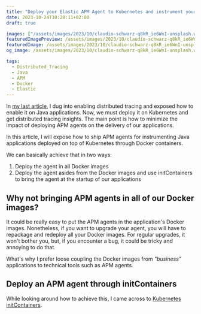 ```yaml
---
title: "Deploy your Elastic APM Agent to Kubernetes and instrument your Java applications in a smart way"
date: 2023-10-24T10:28:11+02:00
draft: true

images: ["/assets/images/2023/10/claudio-schwarz-q8kR_ie6WnI-unsplash.webp"]
featuredImagePreview: /assets/images/2023/10/claudio-schwarz-q8kR_ie6WnI-unsplash.webp
featuredImage: /assets/images/2023/10/claudio-schwarz-q8kR_ie6WnI-unsplash.webp
og_image: /assets/images/2023/10/claudio-schwarz-q8kR_ie6WnI-unsplash.webp

tags:
  - Distributed_Tracing
  - Java
  - APM
  - Docker
  - Elastic
---
```


In [my last article](https://blog.touret.info/2023/09/05/distributed-tracing-opentelemetry-camel-artemis/), I dug into enabling distributed tracing and exposed how to enable it on Java applications.
Now, we must deploy it on Kubernetes and get distributed tracing insights. 
The main point is how to minimize the impact of deploying APM agents on the delivery of our applications.

In this article, I will expose how to ship APM agents for instrumenting Java applications deployed on top of Kubernetes through Docker containers.

We can basically achieve that in two ways:

1. Deploy the agent in all Docker images
2. Deploy the agent asides from the Docker images and use initContainers to bring the agent at the startup of our applications  

## Why not bringing APM agents in all of our Docker images?

It could be really easy to put the APM agents in the application's Docker images.
Nonetheless, if you want to upgrade your agent, you will have to repackage and redeploy all your Docker images.
For regular upgrades, it won't bother you, but, if you encounter a bug, it could be tricky and annoying to do that.

What's why I prefer loose coupling the Docker images from _"business"_ applications to technical tools such as APM agents.

## Deploy an APM agent through initContainers

While looking around how to achieve this, I came across to [Kubernetes initContainers](https://kubernetes.io/docs/concepts/workloads/pods/init-containers/).


